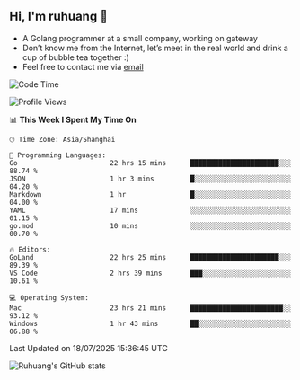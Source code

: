 ## Hi, I'm ruhuang 👋

- A Golang programmer at a small company, working on gateway
- Don’t know me from the Internet, let’s meet in the real world and drink a cup of bubble tea together :)
- Feel free to contact me via [email](mailto:ruhuang2001@gmail.com)
<!--START_SECTION:waka-->
![Code Time](http://img.shields.io/badge/Code%20Time-684%20hrs%2046%20mins-blue)

![Profile Views](http://img.shields.io/badge/Profile%20Views-0-blue)

📊 **This Week I Spent My Time On** 

```text
🕑︎ Time Zone: Asia/Shanghai

💬 Programming Languages: 
Go                       22 hrs 15 mins      ██████████████████████░░░   88.74 % 
JSON                     1 hr 3 mins         █░░░░░░░░░░░░░░░░░░░░░░░░   04.20 % 
Markdown                 1 hr                █░░░░░░░░░░░░░░░░░░░░░░░░   04.00 % 
YAML                     17 mins             ░░░░░░░░░░░░░░░░░░░░░░░░░   01.15 % 
go.mod                   10 mins             ░░░░░░░░░░░░░░░░░░░░░░░░░   00.70 % 

🔥 Editors: 
GoLand                   22 hrs 25 mins      ██████████████████████░░░   89.39 % 
VS Code                  2 hrs 39 mins       ███░░░░░░░░░░░░░░░░░░░░░░   10.61 % 

💻 Operating System: 
Mac                      23 hrs 21 mins      ███████████████████████░░   93.12 % 
Windows                  1 hr 43 mins        ██░░░░░░░░░░░░░░░░░░░░░░░   06.88 % 
```


 Last Updated on 18/07/2025 15:36:45 UTC
<!--END_SECTION:waka-->

![Ruhuang's GitHub stats](https://github-readme-stats.vercel.app/api?username=ruhuang2001&count_private=true&hide_title=true&show_icons=true&theme=vue)


